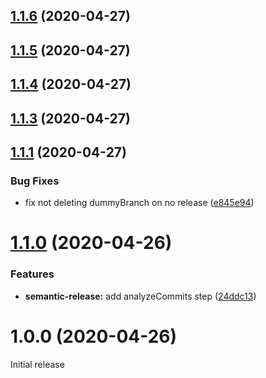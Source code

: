 ## [1.1.6](https://github.com/JuroOravec/semantic-release-changelog-update/compare/v1.1.5...v1.1.6) (2020-04-27)

## [1.1.5](https://github.com/JuroOravec/semantic-release-changelog-update/compare/v1.1.4...v1.1.5) (2020-04-27)

## [1.1.4](https://github.com/JuroOravec/semantic-release-changelog-update/compare/v1.1.3...v1.1.4) (2020-04-27)

## [1.1.3](https://github.com/JuroOravec/semantic-release-changelog-update/compare/v1.1.2...v1.1.3) (2020-04-27)

## [1.1.1](https://github.com/JuroOravec/semantic-release-changelog-update/compare/v1.1.0...v1.1.1) (2020-04-27)


### Bug Fixes

* fix not deleting dummyBranch on no release ([e845e94](https://github.com/JuroOravec/semantic-release-changelog-update/commit/e845e945faf828966a82c6a3b8a3d181c17a6057))

# [1.1.0](https://github.com/JuroOravec/semantic-release-changelog-update/compare/v1.0.0...v1.1.0) (2020-04-26)


### Features

* **semantic-release:** add analyzeCommits step ([24ddc13](https://github.com/JuroOravec/semantic-release-changelog-update/commit/24ddc13e662f6cf0f4cacd413a4a35faa9caaf6a))

# 1.0.0 (2020-04-26)

Initial release
